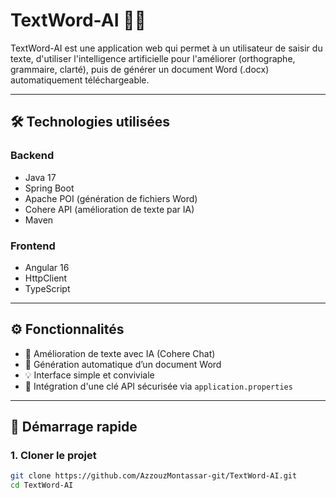 # TextWord-AI 📝🤖

TextWord-AI est une application web qui permet à un utilisateur de saisir du texte, d'utiliser l'intelligence artificielle pour l'améliorer (orthographe, grammaire, clarté), puis de générer un document Word (.docx) automatiquement téléchargeable.

---

## 🛠️ Technologies utilisées

### Backend
- Java 17
- Spring Boot
- Apache POI (génération de fichiers Word)
- Cohere API (amélioration de texte par IA)
- Maven

### Frontend
- Angular 16
- HttpClient
- TypeScript

---

## ⚙️ Fonctionnalités

- 🧠 Amélioration de texte avec IA (Cohere Chat)
- 📄 Génération automatique d’un document Word
- 💡 Interface simple et conviviale
- 🔐 Intégration d'une clé API sécurisée via `application.properties`

---

## 🚀 Démarrage rapide

### 1. Cloner le projet
```bash
git clone https://github.com/AzzouzMontassar-git/TextWord-AI.git
cd TextWord-AI
